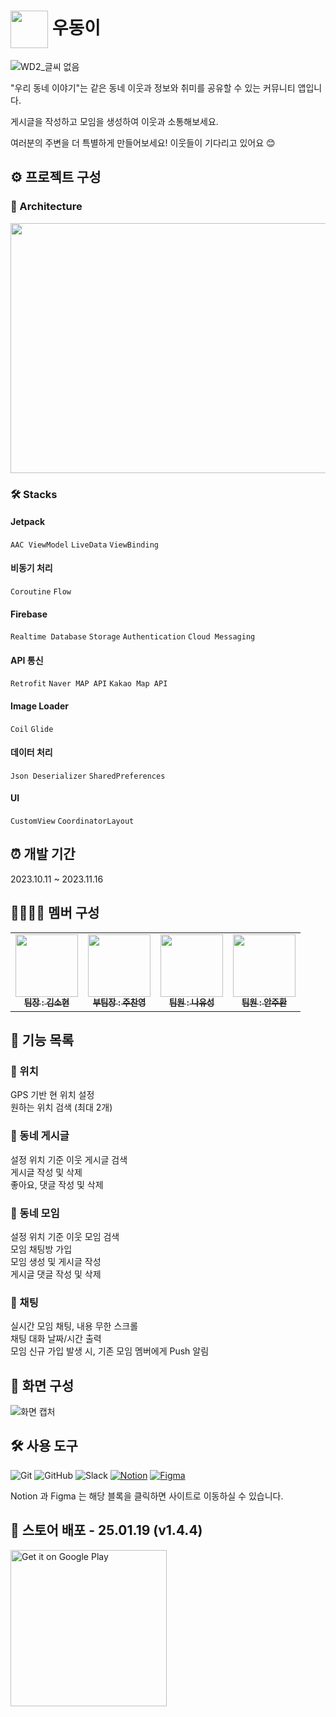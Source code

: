 # <span><img src="https://github.com/TeamWD2/WooDong2/assets/58664438/cb3b47fe-b194-43bd-9305-9bfeb437684b" width="60" style="vertical-align: middle;"> 우동이</span>


![WD2_글씨 없음](https://github.com/TeamWD2/WooDong2/assets/58664438/a6736c06-3e90-4955-8ad9-56a26deb2d1e)

"우리 동네 이야기"는 같은 동네 이웃과 정보와 취미를 공유할 수 있는 커뮤니티 앱입니다.

게시글을 작성하고 모임을 생성하여 이웃과 소통해보세요.

여러분의 주변을 더 특별하게 만들어보세요! 이웃들이 기다리고 있어요 😊


## ⚙ 프로젝트 구성
### 🧩 Architecture
<img src="https://github.com/TeamWD2/WooDong2/assets/58664438/02678bab-227f-4338-8e24-24e131382858" width="550" height="400">

### 🛠️ Stacks
#### Jetpack
`AAC ViewModel` `LiveData` `ViewBinding`
#### 비동기 처리
`Coroutine` `Flow`
#### Firebase
`Realtime Database` `Storage` `Authentication` `Cloud Messaging`
#### API 통신
`Retrofit` `Naver MAP API` `Kakao Map API`
#### Image Loader
`Coil` `Glide`
#### 데이터 처리
`Json Deserializer` `SharedPreferences`
#### UI
`CustomView` `CoordinatorLayout`


## ⏰ 개발 기간 
2023.10.11 ~ 2023.11.16


## 👨‍👩‍👦‍👦 멤버 구성
<table>
  <tbody>
    <tr>
      <td align="center">
        <a href="https://github.com/sinw212">
          <img src="https://github.com/sinw212.png" width="100px;" alt=""/>
          <br />
          <sub>
            <b>팀장 : 김소현</b>
          </sub>
        </a>
        <br />
      </td>
      <td align="center">
        <a href="https://github.com/dannyjoo7">
          <img src="https://github.com/dannyjoo7.png" width="100px;" alt=""/>
          <br />
          <sub>
            <b>부팀장 : 주찬영 </b>
          </sub
        </a>
        <br />
      </td>
      <td align="center">
        <a href="https://github.com/VonLyus">
          <img src="https://github.com/VonLyus.png" width="100px;" alt=""/>
          <br />
          <sub>
            <b>팀원 : 나유성</b>
          </sub>
        </a>
        <br />
      </td>
      <td align="center">
        <a href="https://github.com/AJH1346">
          <img src="https://github.com/AJH1346.png" width="100px;" alt=""/>
          <br />
          <sub>
            <b>팀원 : 안주환</b>
          </sub>
        </a>
        <br />
      </td>
    </tr>
  </tbody>
</table>


## 🎯 기능 목록
### 📌 위치
GPS 기반 현 위치 설정  
원하는 위치 검색 (최대 2개)

### 📌 동네 게시글
설정 위치 기준 이웃 게시글 검색  
게시글 작성 및 삭제  
좋아요, 댓글 작성 및 삭제

### 📌 동네 모임
설정 위치 기준 이웃 모임 검색  
모임 채팅방 가입  
모임 생성 및 게시글 작성  
게시글 댓글 작성 및 삭제

### 📌 채팅
실시간 모임 채팅, 내용 무한 스크롤  
채팅 대화 날짜/시간 출력  
모임 신규 가입 발생 시, 기존 모임 멤버에게 Push 알림


## 🎨 화면 구성

![화면 캡처](https://github.com/TeamWD2/WooDong2/assets/58664438/e9d6db96-b26c-47c0-be01-ca243c8d407c)

## 🛠 사용 도구
![Git](https://img.shields.io/badge/-Git-F05032?style=flat-square&logo=git&logoColor=white) 
![GitHub](https://img.shields.io/badge/-GitHub-181717?style=flat-square&logo=github)
![Slack](https://img.shields.io/badge/-Slack-4A154B?style=flat-square&logo=slack&logoColor=white)
[![Notion](https://img.shields.io/badge/-Notion-000000?style=flat-square&logo=notion&logoColor=white)](https://www.notion.so/9a5c134036454260ae593347ed489583?pvs=18)
[![Figma](https://img.shields.io/badge/-Figma-F24E1E?style=flat-square&logo=figma&logoColor=white)](https://www.figma.com/file/cIHHb8N3Hvp2NHIwR8qAP6/WD2?type=design&node-id=0-1&mode=design&t=ecUTkwX830c3cvPD-0)

Notion 과 Figma 는 해당 블록을 클릭하면 사이트로 이동하실 수 있습니다.

## 🚀 스토어 배포 - 25.01.19 (v1.4.4) 
<a href='https://play.google.com/store/apps/details?id=com.wd.woodong2'><img alt='Get it on Google Play' src='https://play.google.com/intl/en_us/badges/images/generic/en_badge_web_generic.png' width='250'/></a>
